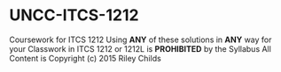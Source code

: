 # UNCC-ITCS-1212
Coursework for ITCS 1212
Using **ANY** of these solutions in **ANY** way for your Classwork in ITCS 1212 or 1212L is **PROHIBITED** by the Syllabus
All Content is Copyright (c) 2015 Riley Childs